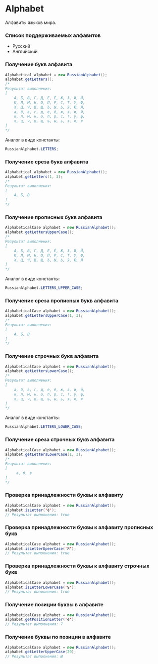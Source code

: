 # Alphabet
Алфавиты языков мира.

### Список поддерживаемых алфавитов
* Русский
* Английский

### Получение букв алфавита
```java
Alphabetical alphabet = new RussianAlphabet();
alphabet.getLetters();
/*
Результат выполнения:
[
    А, Б, В, Г, Д, Е, Ё, Ж, З, И, Й,
    К, Л, М, Н, О, П, Р, С, Т, У, Ф,
    Х, Ц, Ч, Ш, Щ, Ъ, Ы, Ь, Э, Ю, Я,
    а, б, в, г, д, е, ё, ж, з, и, й,
    к, л, м, н, о, п, р, с, т, у, ф,
    х, ц, ч, ш, щ, ъ, ы, ь, э, ю, я
]
*/
```

Аналог в виде константы:
```java
RussianAlphabet.LETTERS;
```

### Получение среза букв алфавита
```java
Alphabetical alphabet = new RussianAlphabet();
alphabet.getLetters(1, 3);
/*
Результат выполнения:
[
    А, Б, В
]
*/
```

### Получение прописных букв алфавита
```java
AlphabeticalCase alphabet = new RussianAlphabet();
alphabet.getLettersUpperCase();
/*
Результат выполнения:
[
    А, Б, В, Г, Д, Е, Ё, Ж, З, И, Й,
    К, Л, М, Н, О, П, Р, С, Т, У, Ф,
    Х, Ц, Ч, Ш, Щ, Ъ, Ы, Ь, Э, Ю, Я
]
*/
```

Аналог в виде константы:
```java
RussianAlphabet.LETTERS_UPPER_CASE;
```

### Получение среза прописных букв алфавита
```java
AlphabeticalCase alphabet = new RussianAlphabet();
alphabet.getLettersUpperCase(1, 3);
/*
Результат выполнения:
[
    А, Б, В
]
*/
```

### Получение строчных букв алфавита
```java
AlphabeticalCase alphabet = new RussianAlphabet();
alphabet.getLettersLowerCase();
/*
Результат выполнения:
[
    а, б, в, г, д, е, ё, ж, з, и, й,
    к, л, м, н, о, п, р, с, т, у, ф,
    х, ц, ч, ш, щ, ъ, ы, ь, э, ю, я
]
*/
```

Аналог в виде константы:
```java
RussianAlphabet.LETTERS_LOWER_CASE;
```

### Получение среза строчных букв алфавита
```java
AlphabeticalCase alphabet = new RussianAlphabet();
alphabet.getLettersLowerCase(1, 3);
/*
Результат выполнения:
[
     а, б, в
]
*/
```

### Проверка принадлежности буквы к алфавиту
```java
AlphabeticalCase alphabet = new RussianAlphabet();
alphabet.isLetter('ё');
// Результат выполнения: true
```

### Проверка принадлежности буквы к алфавиту прописных букв
```java
AlphabeticalCase alphabet = new RussianAlphabet();
alphabet.isLetterUpeerCase('Я');
// Результат выполнения: true
```

### Проверка принадлежности буквы к алфавиту строчных букв
```java
AlphabeticalCase alphabet = new RussianAlphabet();
alphabet.isLetterLowerCase('ъ');
// Результат выполнения: true
```

### Получение позиции буквы в алфавите
```java
AlphabeticalCase alphabet = new RussianAlphabet();
alphabet.getPositionLetter('ё');
// Результат выполнения: 7
```

### Получение буквы по позиции в алфавите
```java
AlphabeticalCase alphabet = new RussianAlphabet();
alphabet.getLetterUpperCase(29);
// Результат выполнения: Ы
```